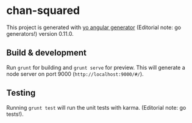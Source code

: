 # chan-squared

This project is generated with [yo angular generator](https://github.com/yeoman/generator-angular) (Editorial note: go generators!)
version 0.11.0.

## Build & development

Run `grunt` for building and `grunt serve` for preview.  This will generate a node server on port 9000 (`http://localhost:9000/#/`).

## Testing

Running `grunt test` will run the unit tests with karma. (Editorial note: go tests!).
